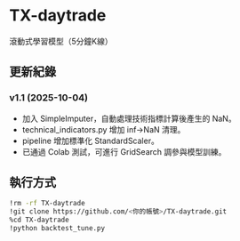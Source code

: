 # TX-daytrade

滾動式學習模型（5分鐘K線）

## 更新紀錄
### v1.1 (2025-10-04)
- 加入 SimpleImputer，自動處理技術指標計算後產生的 NaN。
- technical_indicators.py 增加 inf→NaN 清理。
- pipeline 增加標準化 StandardScaler。
- 已通過 Colab 測試，可進行 GridSearch 調參與模型訓練。

## 執行方式
```bash
!rm -rf TX-daytrade
!git clone https://github.com/<你的帳號>/TX-daytrade.git
%cd TX-daytrade
!python backtest_tune.py
